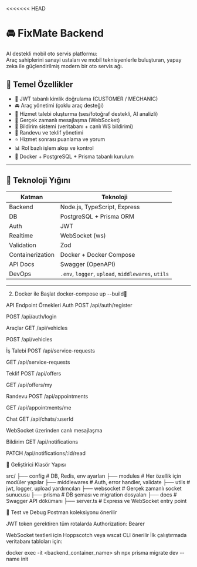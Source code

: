 <<<<<<< HEAD
# 🚘 FixMate Backend

AI destekli mobil oto servis platformu:  
Araç sahiplerini sanayi ustaları ve mobil teknisyenlerle buluşturan, yapay zeka ile güçlendirilmiş modern bir oto servis ağı.

## 🎯 Temel Özellikler

- 🔐 JWT tabanlı kimlik doğrulama (CUSTOMER / MECHANIC)
- 🚘 Araç yönetimi (çoklu araç desteği)
- 🧰 Hizmet talebi oluşturma (ses/fotoğraf destekli, AI analizli)
- 💬 Gerçek zamanlı mesajlaşma (WebSocket)
- 🔔 Bildirim sistemi (veritabanı + canlı WS bildirimi)
- 📅 Randevu ve teklif yönetimi
- ⭐ Hizmet sonrası puanlama ve yorum
- 📊 Rol bazlı işlem akışı ve kontrol
- 🐳 Docker + PostgreSQL + Prisma tabanlı kurulum

---

## 🧱 Teknoloji Yığını

| Katman | Teknoloji |
|--------|-----------|
| Backend | Node.js, TypeScript, Express |
| DB | PostgreSQL + Prisma ORM |
| Auth | JWT |
| Realtime | WebSocket (ws) |
| Validation | Zod |
| Containerization | Docker + Docker Compose |
| API Docs | Swagger (OpenAPI) |
| DevOps | `.env`, `logger`, `upload`, `middlewares`, `utils` |

---


2. Docker ile Başlat
docker-compose up --build🔌 

API Endpoint Örnekleri
Auth
POST /api/auth/register

POST /api/auth/login

Araçlar
GET /api/vehicles

POST /api/vehicles

İş Talebi
POST /api/service-requests

GET /api/service-requests

Teklif
POST /api/offers

GET /api/offers/my

Randevu
POST /api/appointments

GET /api/appointments/me

Chat
GET /api/chats/:userId

WebSocket üzerinden canlı mesajlaşma

Bildirim
GET /api/notifications

PATCH /api/notifications/:id/read

🔧 Geliştirici Klasör Yapısı

src/
├── config          # DB, Redis, env ayarları
├── modules         # Her özellik için modüler yapılar
├── middlewares     # Auth, error handler, validate
├── utils           # jwt, logger, upload yardımcıları
├── websocket       # Gerçek zamanlı socket sunucusu
├── prisma          # DB şeması ve migration dosyaları
├── docs            # Swagger API dökümanı
├── server.ts       # Express ve WebSocket entry point


🧪 Test ve Debug
Postman koleksiyonu önerilir

JWT token gerektiren tüm rotalarda Authorization: Bearer <token>

WebSocket testleri için Hoppscotch veya wscat CLI önerilir
İlk çalıştırmada veritabanı tabloları için:

docker exec -it <backend_container_name> sh
npx prisma migrate dev --name init
